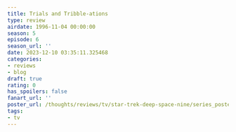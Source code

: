 ```yaml
---
title: Trials and Tribble-ations
type: review
airdate: 1996-11-04 00:00:00
season: 5
episode: 6
season_url: ''
date: 2023-12-10 03:35:11.325468
categories:
- reviews
- blog
draft: true
rating: 0
has_spoilers: false
fanart_url: ''
poster_url: /thoughts/reviews/tv/star-trek-deep-space-nine/series_poster.jpg
tags:
- tv
---
```



